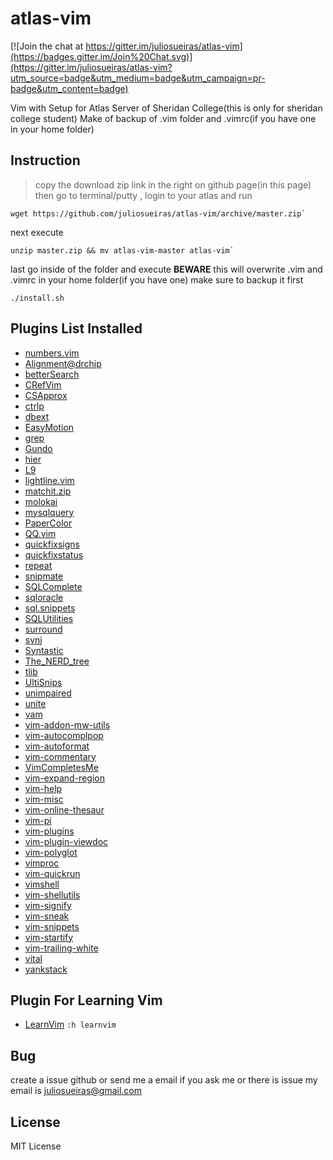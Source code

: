# atlas-vim

[![Join the chat at https://gitter.im/juliosueiras/atlas-vim](https://badges.gitter.im/Join%20Chat.svg)](https://gitter.im/juliosueiras/atlas-vim?utm_source=badge&utm_medium=badge&utm_campaign=pr-badge&utm_content=badge)

Vim with Setup for Atlas Server of Sheridan College(this is only for sheridan college student)
Make of backup of .vim folder and .vimrc(if you have one in your home folder)

## Instruction
>copy the download zip link in the right on github page(in this page)
then go to terminal/putty , login to your atlas and run
```shell
wget https://github.com/juliosueiras/atlas-vim/archive/master.zip`
```
next execute
```shell
unzip master.zip && mv atlas-vim-master atlas-vim`
```
last go inside of the folder and execute **BEWARE** this will overwrite .vim and .vimrc in your home folder(if you have one) make sure to backup it first
```shell
./install.sh
```

## Plugins List Installed
- [numbers.vim](https://github.com/myusuf3/numbers.vim)
- [Alignment@drchip](http://www.drchip.org/astronaut/vim/index.html)
- [betterSearch](http://www.vim.org/scripts/script.php?script_id=4241)
- [CRefVim](http://www.vim.org/scripts/script.php?script_id=614)
- [CSApprox](https://github.com/godlygeek/csapprox)
- [ctrlp](https://github.com/kien/ctrlp.vim)
- [dbext](http://www.vim.org/scripts/script.php?script_id=356)
- [EasyMotion](https://github.com/Lokaltog/vim-easymotion)
- [grep](https://github.com/yegappan/grep)
- [Gundo](https://bitbucket.org/sjl/gundo.vim)
- [hier](https://github.com/jceb/vim-hier)
- [L9](http://www.vim.org/scripts/script.php?script_id=3252)
- [lightline.vim](https://github.com/itchyny/lightline.vim)
- [matchit.zip](http://www.vim.org/scripts/script.php?script_id=39)
- [molokai](https://github.com/tomasr/molokai)
- [mysqlquery](http://www.vim.org/scripts/script.php?script_id=2081)
- [PaperColor](http://www.vim.org/scripts/script.php?script_id=5177)
- [QQ.vim](http://www.vim.org/scripts/script.php?script_id=5177)
- [quickfixsigns](http://www.vim.org/scripts/script.php?script_id=2584)
- [quickfixstatus](https://github.com/dannyob/quickfixstatus)
- [repeat](https://github.com/garbas/vim-snipmate)
- [snipmate](https://github.com/garbas/vim-snipmate)
- [SQLComplete](http://www.vim.org/scripts/script.php?script_id=1572)
- [sqloracle](http://www.vim.org/scripts/script.php?script_id=2371)
- [sql.snippets](http://www.vim.org/scripts/script.php?script_id=4861)
- [SQLUtilities](http://www.vim.org/scripts/script.php?script_id=492)
- [surround](https://github.com/tpope/vim-surround)
- [svnj](http://www.vim.org/scripts/script.php?script_id=4888)
- [Syntastic](https://github.com/scrooloose/syntastic)
- [The_NERD_tree](https://github.com/scrooloose/nerdtree)
- [tlib](http://www.vim.org/scripts/script.php?script_id=1863)
- [UltiSnips](https://github.com/SirVer/ultisnips)
- [unimpaired](https://github.com/tpope/vim-unimpaired)
- [unite](https://github.com/Shougo/unite.vim)
- [vam](https://github.com/MarcWeber/vim-addon-manager)
- [vim-addon-mw-utils](http://www.vim.org/scripts/script.php?script_id=2940)
- [vim-autocomplpop](https://github.com/othree/vim-autocomplpop)
- [vim-autoformat](http://www.vim.org/scripts/script.php?script_id=4337)
- [vim-commentary](https://github.com/tpope/vim-commentary)
- [VimCompletesMe](https://github.com/ajh17/VimCompletesMe)
- [vim-expand-region](https://github.com/terryma/vim-expand-region)
- [vim-help](https://github.com/dahu/vim-help)
- [vim-misc](https://github.com/xolox/vim-misc)
- [vim-online-thesaur](https://github.com/beloglazov/vim-online-thesaurus)
- [vim-pi](https://bitbucket.org/vimcommunity/vim-pi)
- [vim-plugins](https://github.com/WolfgangMehner/vim-plugins)
- [vim-plugin-viewdoc](https://github.com/powerman/vim-plugin-viewdoc)
- [vim-polyglot](https://github.com/sheerun/vim-polyglot)
- [vimproc](https://github.com/Shougo/vimproc.vim)
- [vim-quickrun](https://github.com/thinca/vim-quickrun)
- [vimshell](https://github.com/Shougo/vimshell.vim)
- [vim-shellutils](https://github.com/b4b4r07/vim-shellutils)
- [vim-signify](https://github.com/mhinz/vim-signify)
- [vim-sneak](https://github.com/justinmk/vim-sneak)
- [vim-snippets](https://github.com/honza/vim-snippets)
- [vim-startify](https://github.com/mhinz/vim-startify)
- [vim-trailing-white](https://github.com/bronson/vim-trailing-whitespace)
- [vital](https://github.com/vim-jp/vital.vim)
- [yankstack](https://github.com/maxbrunsfeld/vim-yankstack)


## Plugin For Learning Vim
- [LearnVim](https://github.com/dahu/LearnVim) `:h learnvim`

## Bug
create a issue github or send me a email if you ask me or there is issue
my email is juliosueiras@gmail.com


## License
MIT License
